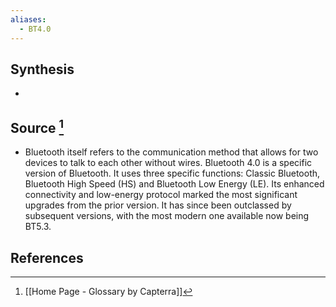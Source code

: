 ```yaml
---
aliases:
  - BT4.0
---
```

## Synthesis
- 
## Source [^1]
- Bluetooth itself refers to the communication method that allows for two devices to talk to each other without wires. Bluetooth 4.0 is a specific version of Bluetooth. It uses three specific functions: Classic Bluetooth, Bluetooth High Speed (HS) and Bluetooth Low Energy (LE). Its enhanced connectivity and low-energy protocol marked the most significant upgrades from the prior version. It has since been outclassed by subsequent versions, with the most modern one available now being BT5.3.
## References

[^1]: [[Home Page - Glossary by Capterra]]